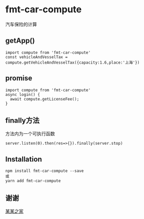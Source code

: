 # fmt-car-compute

汽车保险的计算

## getApp()

```
import compute from 'fmt-car-compute'
const vehicleAndVesselTax = compute.getVehicleAndVesselTax({capacity:1.6,place:'上海'})
```

## promise

```
import compute from 'fmt-car-compute'
async login() {
  await compute.getLicenseFee();
}
```

## finally方法
方法内为一个可执行函数
```
server.listen(0).then(res=>{}).finally(server.stop)
```

## Installation
```
npm install fmt-car-compute --save
或
yarn add fmt-car-compute
```

## 谢谢
[某某之家](http://j.autohome.com.cn/quankuan_calculation.html)

